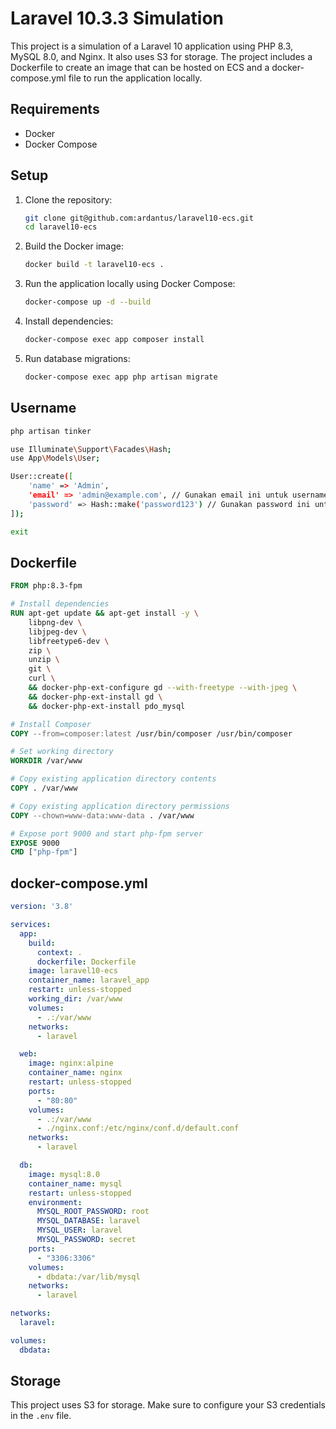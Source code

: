 # Laravel 10.3.3 Simulation

This project is a simulation of a Laravel 10 application using PHP 8.3, MySQL 8.0, and Nginx. It also uses S3 for storage. The project includes a Dockerfile to create an image that can be hosted on ECS and a docker-compose.yml file to run the application locally.

## Requirements

- Docker
- Docker Compose

## Setup

1. Clone the repository:
    ```sh
    git clone git@github.com:ardantus/laravel10-ecs.git
    cd laravel10-ecs
    ```

2. Build the Docker image:
    ```sh
    docker build -t laravel10-ecs .
    ```

3. Run the application locally using Docker Compose:
    ```sh
    docker-compose up -d --build
    ```

4. Install dependencies:
    ```sh
    docker-compose exec app composer install
    ```

5. Run database migrations:
    ```sh
    docker-compose exec app php artisan migrate
    ```

## Username
```sh
php artisan tinker
```

```sh
use Illuminate\Support\Facades\Hash;
use App\Models\User;

User::create([
    'name' => 'Admin',
    'email' => 'admin@example.com', // Gunakan email ini untuk username
    'password' => Hash::make('password123') // Gunakan password ini untuk login
]);
```

```sh
exit
```

## Dockerfile

```Dockerfile
FROM php:8.3-fpm

# Install dependencies
RUN apt-get update && apt-get install -y \
    libpng-dev \
    libjpeg-dev \
    libfreetype6-dev \
    zip \
    unzip \
    git \
    curl \
    && docker-php-ext-configure gd --with-freetype --with-jpeg \
    && docker-php-ext-install gd \
    && docker-php-ext-install pdo_mysql

# Install Composer
COPY --from=composer:latest /usr/bin/composer /usr/bin/composer

# Set working directory
WORKDIR /var/www

# Copy existing application directory contents
COPY . /var/www

# Copy existing application directory permissions
COPY --chown=www-data:www-data . /var/www

# Expose port 9000 and start php-fpm server
EXPOSE 9000
CMD ["php-fpm"]
```

## docker-compose.yml

```yaml
version: '3.8'

services:
  app:
    build:
      context: .
      dockerfile: Dockerfile
    image: laravel10-ecs
    container_name: laravel_app
    restart: unless-stopped
    working_dir: /var/www
    volumes:
      - .:/var/www
    networks:
      - laravel

  web:
    image: nginx:alpine
    container_name: nginx
    restart: unless-stopped
    ports:
      - "80:80"
    volumes:
      - .:/var/www
      - ./nginx.conf:/etc/nginx/conf.d/default.conf
    networks:
      - laravel

  db:
    image: mysql:8.0
    container_name: mysql
    restart: unless-stopped
    environment:
      MYSQL_ROOT_PASSWORD: root
      MYSQL_DATABASE: laravel
      MYSQL_USER: laravel
      MYSQL_PASSWORD: secret
    ports:
      - "3306:3306"
    volumes:
      - dbdata:/var/lib/mysql
    networks:
      - laravel

networks:
  laravel:

volumes:
  dbdata:
```

## Storage

This project uses S3 for storage. Make sure to configure your S3 credentials in the `.env` file.
